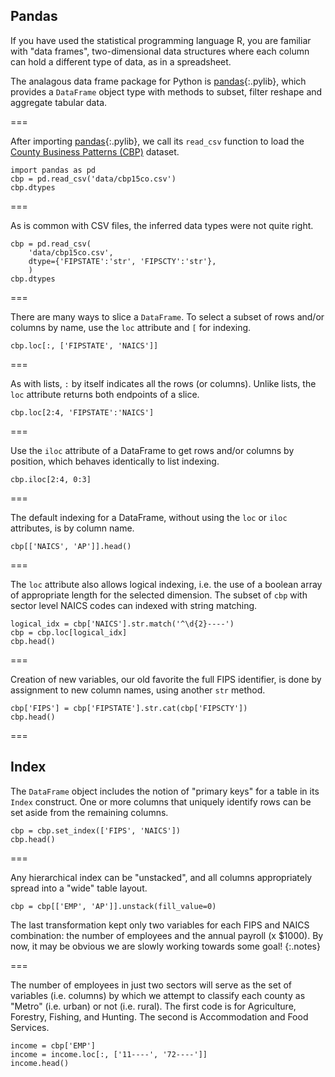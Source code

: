 ---
---

## Pandas

If you have used the statistical programming language R, you are familiar with
"data frames", two-dimensional data structures where each column can hold a 
different type of data, as in a spreadsheet.

The analagous data frame package for Python is [pandas](){:.pylib},
which provides a `DataFrame` object type with methods to subset,
filter reshape and aggregate tabular data.

===

After importing [pandas](){:.pylib}, we call its `read_csv` function
to load the [County Business Patterns (CBP)] dataset.

```{python title='{{ site.handouts[0] }}'}
import pandas as pd
cbp = pd.read_csv('data/cbp15co.csv')
cbp.dtypes
```

[County Business Patterns (CBP)]: https://www.census.gov/programs-surveys/cbp/data/datasets.html

===

As is common with CSV files, the inferred data types were not quite right.

```{python title='{{ site.handouts[0] }}'}
cbp = pd.read_csv(
    'data/cbp15co.csv',
    dtype={'FIPSTATE':'str', 'FIPSCTY':'str'},
    )
cbp.dtypes
```

===

There are many ways to slice a `DataFrame`. To select a subset of rows
and/or columns by name, use the `loc` attribute and `[` for indexing.

```{python title='{{ site.handouts[0] }}'}
cbp.loc[:, ['FIPSTATE', 'NAICS']]
```

===

As with lists, `:` by itself indicates all the rows (or
columns). Unlike lists, the `loc` attribute returns both endpoints of
a slice.

```{python title='{{ site.handouts[0] }}'}
cbp.loc[2:4, 'FIPSTATE':'NAICS']
```

===

Use the `iloc` attribute of a DataFrame to get rows and/or columns by
position, which behaves identically to list indexing.

```{python title='{{ site.handouts[0] }}'}
cbp.iloc[2:4, 0:3]
```

===

The default indexing for a DataFrame, without using the `loc` or
`iloc` attributes, is by column name.

```{python title='{{ site.handouts[0] }}'}
cbp[['NAICS', 'AP']].head()
```

===

The `loc` attribute also allows logical indexing, i.e. the use of a
boolean array of appropriate length for the selected dimension. The
subset of `cbp` with sector level NAICS codes can indexed with string
matching.

```{python title='{{ site.handouts[0] }}'}
logical_idx = cbp['NAICS'].str.match('^\d{2}----')
cbp = cbp.loc[logical_idx]
cbp.head()
```

===

Creation of new variables, our old favorite the full FIPS identifier,
is done by assignment to new column names, using another `str` method.

```{python title='{{ site.handouts[0] }}'}
cbp['FIPS'] = cbp['FIPSTATE'].str.cat(cbp['FIPSCTY'])
cbp.head()
```

===

## Index

The `DataFrame` object includes the notion of "primary keys" for a
table in its `Index` construct. One or more columns that uniquely
identify rows can be set aside from the remaining columns.

```{python title='{{ site.handouts[0] }}'}
cbp = cbp.set_index(['FIPS', 'NAICS'])
cbp.head()
```

===

Any hierarchical index can be "unstacked", and all columns appropriately spread into a "wide" table layout.

```{python title='{{ site.handouts[0] }}'}
cbp = cbp[['EMP', 'AP']].unstack(fill_value=0)
```

The last transformation kept only two variables for each FIPS and
NAICS combination: the number of employees and the annual payroll (x
$1000). By now, it may be obvious we are slowly working towards some
goal!
{:.notes}

===

The number of employees in just two sectors will serve as the set of
variables (i.e. columns) by which we attempt to classify each county
as "Metro" (i.e. urban) or not (i.e. rural). The first code is for
Agriculture, Forestry, Fishing, and Hunting. The second is
Accommodation and Food Services.

```{python title='{{ site.handouts[0] }}'}
income = cbp['EMP']
income = income.loc[:, ['11----', '72----']]
income.head()
```
